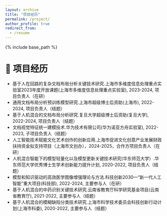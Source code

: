```yaml
---
layout: archive
title: "项目经历"
permalink: /project/
author_profile: true
redirect_from:
  - /resume
---
```


{% include base_path %}

# 💬 项目经历
- 基于人在回路的复杂文档布局分析关键技术研究.上海市多维度信息处理重点实验室2023年度开放课题(上海市多维度信息处理重点实验室), 2023-2024, 项目负责人（在研）
- 通用文档布局分析预训练模型研究.上海市超级博士后资助(上海市), 2022-2024, 项目负责人（结题）
- 基于人机混合的文档布局分析研究.复旦大学超级博士后资助(复旦大学), 2022-2024, 项目负责人（结题）
- 文档视觉特征统一建模技术.华为技术有限公司(华为诺亚方舟实验室), 2022-2023, 子项目负责人（结题）
- 人工智能技术赋能文化艺术创作的创新应用.上海市促进文化创意产业发展财政扶持资金拟支持项目（上海市文创办），2024-2025，合作方项目负责人（在研）
- 人机混合智能下的模型轻量化以及模型更新关键技术研究(华东师范大学）.华东师范大学优秀博士生学术创新能力提升计划, 2020-2022, 项目负责人（结题）
- 模型和知识驱动的高效医学图像增强理论与方法.科技创新2030—“新一代人工智能”重大项目(科技部), 2022-2024, 主要参与人（在研）
- 基于人机混合的中药识别关键技术研究.云南省教育厅科学研究基金项目(云南省教育厅), 2021-2022, 主要参与人（结题）
- 基于人机混合的模糊缺陷分类技术研究.上海市科学技术委员会科技创新行动计划(上海市科委), 2020-2022, 主要参与人（结题）
